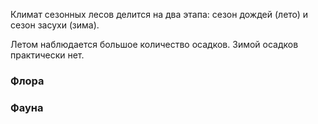 Климат сезонных лесов делится на два этапа: сезон дождей (лето) и сезон засухи (зима).

Летом наблюдается большое количество осадков. Зимой осадков практически нет.

### Флора

### Фауна
